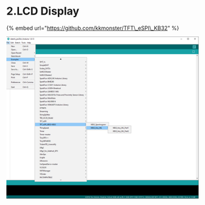 # 2.LCD Display

{% embed url="https://github.com/kkmonster/TFT\_eSPI\_KB32" %}

![](../.gitbook/assets/image%20%28120%29.png)


